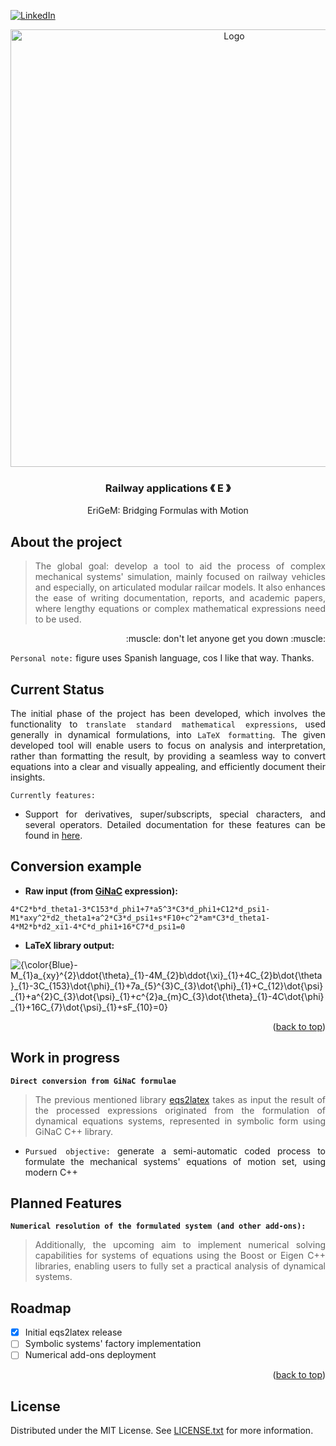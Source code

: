 [![LinkedIn][linkedin-shield]][linkedin-url]

<!-- PROJECT LOGO -->
<div align="center">
  <a align="center">
    <img src="https://github.com/criogenox/E-Symbolic-Railway-Dynamics-Formulation/assets/53323058/4b126ff6-1d93-40ec-911c-9ffca3eb7abb.png" alt="Logo" width="700">
  </a>
  <h3 align="center">Railway applications &#x300A; E &#x300B;</h3>
  <p align="center">
    EriGeM: Bridging Formulas with Motion
  </p>
</div>

## About the project

<div align="justify">
  <p>
  
> The global goal: develop a tool to aid the process of complex mechanical systems' simulation, mainly focused on railway vehicles and especially, on articulated modular railcar models. It also enhances the ease of writing documentation, reports, and academic papers, where lengthy equations or complex mathematical expressions need to be used.
   </p>
       <p align="right">
    :muscle: don't let anyone get you down :muscle:
  </p> 

`Personal note:` figure uses Spanish language, cos I like that way. Thanks.
   <div>

## Current Status

<div align="justify">
  <p>

The initial phase of the project has been developed, which involves the functionality to `translate standard mathematical expressions`, used generally in dynamical formulations, into `LaTeX formatting`. The given developed tool will enable users to focus on analysis and interpretation, rather than formatting the result, by providing a seamless way to convert equations into a clear and visually appealing, and efficiently document their insights. 

`Currently features:`

- Support for derivatives, super/subscripts, special characters, and several operators. Detailed documentation for these features can be found in [here][eqsreadme-url].
   </p>
   <div>

## Conversion example

- **Raw input (from [GiNaC][ginac-url] expression):**

`4*C2*b*d_theta1-3*C153*d_phi1+7*a5^3*C3*d_phi1+C12*d_psi1-M1*axy^2*d2_theta1+a^2*C3*d_psi1+s*F10+c^2*am*C3*d_theta1-4*M2*b*d2_xi1-4*C*d_phi1+16*C7*d_psi1=0`

- **LaTeX library output:**

<div>
<img src="https://latex.codecogs.com/svg.image?\inline&space;\LARGE&space;{\color{Blue}-M_{1}a_{xy}^{2}\ddot{\theta}_{1}-4M_{2}b\ddot{\xi}_{1}&plus;4C_{2}b\dot{\theta}_{1}-3C_{153}\dot{\phi}_{1}&plus;7a_{5}^{3}C_{3}\dot{\phi}_{1}&plus;C_{12}\dot{\psi}_{1}&plus;a^{2}C_{3}\dot{\psi}_{1}&plus;c^{2}a_{m}C_{3}\dot{\theta}_{1}-4C\dot{\phi}_{1}&plus;16C_{7}\dot{\psi}_{1}&plus;sF_{10}=0}" title="{\color{Blue}-M_{1}a_{xy}^{2}\ddot{\theta}_{1}-4M_{2}b\ddot{\xi}_{1}+4C_{2}b\dot{\theta}_{1}-3C_{153}\dot{\phi}_{1}+7a_{5}^{3}C_{3}\dot{\phi}_{1}+C_{12}\dot{\psi}_{1}+a^{2}C_{3}\dot{\psi}_{1}+c^{2}a_{m}C_{3}\dot{\theta}_{1}-4C\dot{\phi}_{1}+16C_{7}\dot{\psi}_{1}+sF_{10}=0}" />
</div>

<p align="right">(<a href="#top">back to top</a>)</p>

## Work in progress

<div align="justify">
  <p>
    
**`Direct conversion from GiNaC formulae`**
 
> The previous mentioned library [eqs2latex][eqssrc-url] takes as input the result of the processed expressions originated from the formulation of dynamical equations systems, represented in symbolic form using GiNaC C++ library.

- `Pursued objective:` generate a semi-automatic coded process to formulate the mechanical systems' equations of motion set, using modern C++
  
   </p>
   <div>

## Planned Features

<div align="justify">
  <p>
    
**`Numerical resolution of the formulated system (and other add-ons):`**
   
> Additionally, the upcoming aim to implement numerical solving capabilities for systems of equations using the Boost or Eigen C++ libraries, enabling users to fully set a practical analysis  of dynamical systems.
   </p>
   <div>

<!-- ROADMAP -->
## Roadmap

- [x] Initial eqs2latex release
- [ ] Symbolic systems' factory implementation
- [ ] Numerical add-ons deployment

<p align="right">(<a href="#top">back to top</a>)</p>

<!-- LICENSE -->
## License

Distributed under the MIT License. See [LICENSE.txt][license-url] for more information.

<!-- MARKDOWN LINKS & IMAGES -->
[linkedin-shield]: https://user-images.githubusercontent.com/53323058/230575198-fa1acbf4-8f82-4d8e-b245-3979276bc240.png
[linkedin-url]: https://www.linkedin.com/in/criogenox/
[eqsreadme-url]: https://github.com/criogenox/E-Symbolic-Railway-Dynamics-Formulation/tree/master/eqs2latex
[eqssrc-url]: https://github.com/criogenox/E-Symbolic-Railway-Dynamics-Formulation/tree/master/eqs2latex/src
[ginac-url]: https://www.ginac.de/
[license-url]: https://github.com/criogenox/E-Symbolic-Railway-Dynamics-Formulation/tree/master?tab=MIT-1-ov-file
